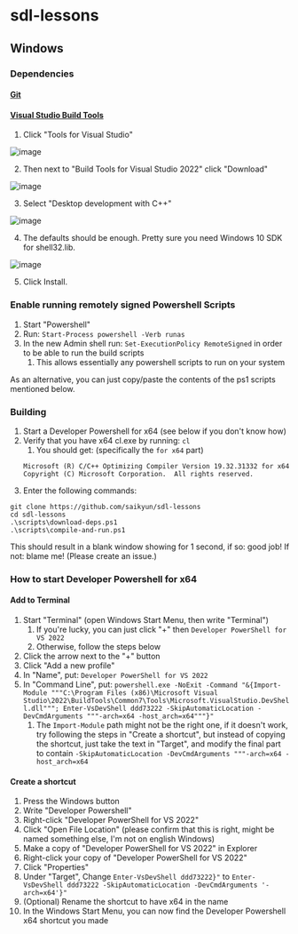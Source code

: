 # sdl-lessons


## Windows

### Dependencies

#### [Git](https://git-scm.com/download/win)

#### [Visual Studio Build Tools](https://visualstudio.microsoft.com/downloads/)

1. Click "Tools for Visual Studio"

![image](https://user-images.githubusercontent.com/2477927/183065613-58685354-21ec-4329-b493-11c6096df1bb.png)

2. Then next to "Build Tools for Visual Studio 2022" click "Download"

![image](https://user-images.githubusercontent.com/2477927/183065636-309d4059-8a47-40d2-8d3d-b10b08192c41.png)

3. Select "Desktop development with C++"

![image](https://user-images.githubusercontent.com/2477927/183066206-49c49aad-63e2-42b4-ad20-a58822741dbe.png)

4. The defaults should be enough. Pretty sure you need Windows 10 SDK for shell32.lib.

![image](https://user-images.githubusercontent.com/2477927/183066422-2b9706cf-ced8-48ec-963b-ab7315399a93.png)

5. Click Install.

### Enable running remotely signed Powershell Scripts

1. Start "Powershell"
2. Run: `Start-Process powershell -Verb runas`
3. In the new Admin shell run: `Set-ExecutionPolicy RemoteSigned` in order to be able to run the build scripts
   1. This allows essentially any powershell scripts to run on your system

As an alternative, you can just copy/paste the contents of the ps1 scripts mentioned below.

### Building

1. Start a Developer Powershell for x64 (see below if you don't know how)
2. Verify that you have x64 cl.exe by running: `cl`
   1. You should get: (specifically the `for x64` part)
   ```
   Microsoft (R) C/C++ Optimizing Compiler Version 19.32.31332 for x64
   Copyright (C) Microsoft Corporation.  All rights reserved.
   ```
3. Enter the following commands:
```
git clone https://github.com/saikyun/sdl-lessons
cd sdl-lessons
.\scripts\download-deps.ps1
.\scripts\compile-and-run.ps1
```

This should result in a blank window showing for 1 second, if so: good job! If not: blame me! (Please create an issue.)

### How to start Developer Powershell for x64

#### Add to Terminal
1. Start "Terminal" (open Windows Start Menu, then write "Terminal")
   1. If you're lucky, you can just click "+" then `Developer PowerShell for VS 2022`
   2. Otherwise, follow the steps below
2. Click the arrow next to the "+" button
3. Click "Add a new profile"
4. In "Name", put: `Developer PowerShell for VS 2022`
5. In "Command Line", put: `powershell.exe -NoExit -Command "&{Import-Module """C:\Program Files (x86)\Microsoft Visual Studio\2022\BuildTools\Common7\Tools\Microsoft.VisualStudio.DevShell.dll"""; Enter-VsDevShell ddd73222 -SkipAutomaticLocation -DevCmdArguments """-arch=x64 -host_arch=x64"""}"`
   1. The `Import-Module` path might not be the right one, if it doesn't work, try following the steps in "Create a shortcut", but instead of copying the shortcut, just take the text in "Target", and modify the final part to contain `-SkipAutomaticLocation -DevCmdArguments """-arch=x64 -host_arch=x64`

#### Create a shortcut
1. Press the Windows button
2. Write "Developer Powershell"
3. Right-click "Developer PowerShell for VS 2022"
4. Click "Open File Location" (please confirm that this is right, might be named something else, I'm not on english Windows)
5. Make a copy of "Developer PowerShell for VS 2022" in Explorer
6. Right-click your copy of "Developer PowerShell for VS 2022"
7. Click "Properties"
8. Under "Target", Change `Enter-VsDevShell ddd73222}"` to `Enter-VsDevShell ddd73222 -SkipAutomaticLocation -DevCmdArguments '-arch=x64'}"`
9. (Optional) Rename the shortcut to have x64 in the name
10. In the Windows Start Menu, you can now find the Developer Powershell x64 shortcut you made
